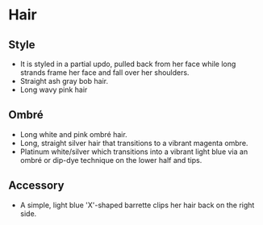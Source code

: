 # Hair

## Style

- It is styled in a partial updo, pulled back from her face while long strands frame her face and fall over her shoulders.
- Straight ash gray bob hair.
- Long wavy pink hair

## Ombré

- Long white and pink ombré hair.
- Long, straight silver hair that transitions to a vibrant magenta ombre.
- Platinum white/silver which transitions into a vibrant light blue via an ombré or dip-dye technique on the lower half and tips.

## Accessory

- A simple, light blue 'X'-shaped barrette clips her hair back on the right side.